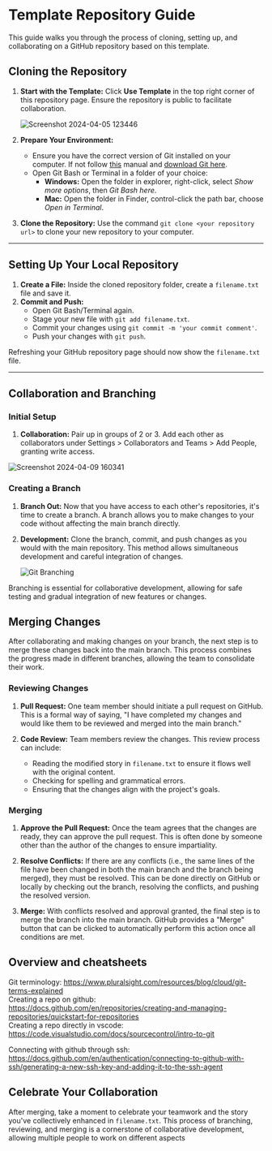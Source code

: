 # Template Repository Guide

This guide walks you through the process of cloning, setting up, and collaborating on a GitHub repository based on this template.

## Cloning the Repository

1. **Start with the Template:** Click **Use Template** in the top right corner of this repository page. Ensure the repository is public to facilitate collaboration.

   ![Screenshot 2024-04-05 123446](https://github.com/InteracionLabWorkshopTeam/repository-template/assets/74628574/42081397-92eb-43df-a131-9b95dc80bdd3)

2. **Prepare Your Environment:**
   - Ensure you have the correct version of Git installed on your computer. If not follow [this](https://github.com/InteracionLabWorkshopTeam/installation-guide) manual and [download Git here](https://git-scm.com/downloads).
   - Open Git Bash or Terminal in a folder of your choice:
     - **Windows:** Open the folder in explorer, right-click, select *Show more options*, then *Git Bash here*.
     - **Mac:** Open the folder in Finder, control-click the path bar, choose *Open in Terminal*.

3. **Clone the Repository:** Use the command `git clone <your repository url>` to clone your new repository to your computer.

---

## Setting Up Your Local Repository

1. **Create a File:** Inside the cloned repository folder, create a `filename.txt` file and save it.
2. **Commit and Push:**
   - Open Git Bash/Terminal again.
   - Stage your new file with `git add filename.txt`.
   - Commit your changes using `git commit -m 'your commit comment'`.
   - Push your changes with `git push`.

Refreshing your GitHub repository page should now show the `filename.txt` file.

---

## Collaboration and Branching

### Initial Setup

1. **Collaboration:** Pair up in groups of 2 or 3. Add each other as collaborators under Settings > Collaborators and Teams > Add People, granting write access.

![Screenshot 2024-04-09 160341](https://github.com/InteracionLabWorkshopTeam/repository-template/assets/74628574/06056b18-42fa-422d-8727-8527263142bc)

### Creating a Branch

1. **Branch Out:** Now that you have access to each other's repositories, it's time to create a branch. A branch allows you to make changes to your code without affecting the main branch directly.

2. **Development:** Clone the branch, commit, and push changes as you would with the main repository. This method allows simultaneous development and careful integration of changes.

   ![Git Branching](https://github.com/InteracionLabWorkshopTeam/repository-template/assets/74628574/33e9961d-893e-45ac-8e8f-e050dda9a492)

Branching is essential for collaborative development, allowing for safe testing and gradual integration of new features or changes.

## Merging Changes

After collaborating and making changes on your branch, the next step is to merge these changes back into the main branch. This process combines the progress made in different branches, allowing the team to consolidate their work.

### Reviewing Changes

1. **Pull Request:** One team member should initiate a pull request on GitHub. This is a formal way of saying, "I have completed my changes and would like them to be reviewed and merged into the main branch."

2. **Code Review:** Team members review the changes. This review process can include:
   - Reading the modified story in `filename.txt` to ensure it flows well with the original content.
   - Checking for spelling and grammatical errors.
   - Ensuring that the changes align with the project's goals.

### Merging
>
1. **Approve the Pull Request:** Once the team agrees that the changes are ready, they can approve the pull request. This is often done by someone other than the author of the changes to ensure impartiality.

2. **Resolve Conflicts:** If there are any conflicts (i.e., the same lines of the file have been changed in both the main branch and the branch being merged), they must be resolved. This can be done directly on GitHub or locally by checking out the branch, resolving the conflicts, and pushing the resolved version.

3. **Merge:** With conflicts resolved and approval granted, the final step is to merge the branch into the main branch. GitHub provides a "Merge" button that can be clicked to automatically perform this action once all conditions are met.

## Overview and cheatsheets

Git terminology: https://www.pluralsight.com/resources/blog/cloud/git-terms-explained <br>
Creating a repo on github: https://docs.github.com/en/repositories/creating-and-managing-repositories/quickstart-for-repositories <br>
Creating a repo directly in vscode: https://code.visualstudio.com/docs/sourcecontrol/intro-to-git <br>

Connecting with github through ssh: https://docs.github.com/en/authentication/connecting-to-github-with-ssh/generating-a-new-ssh-key-and-adding-it-to-the-ssh-agent

## Celebrate Your Collaboration

After merging, take a moment to celebrate your teamwork and the story you've collectively enhanced in `filename.txt`. This process of branching, reviewing, and merging is a cornerstone of collaborative development, allowing multiple people to work on different aspects 

